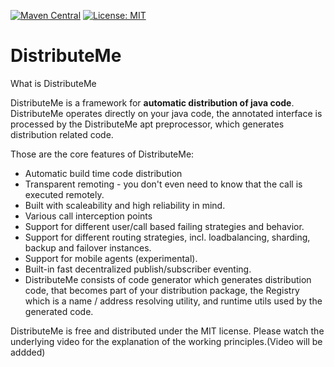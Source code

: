 [![Maven Central](https://maven-badges.herokuapp.com/maven-central/net.anotheria/configureme/badge.svg)](https://maven-badges.herokuapp.com/maven-central/net.anotheria/distributeme)
[![License: MIT](https://img.shields.io/badge/License-MIT-green.svg)](https://opensource.org/licenses/MIT)

DistributeMe
============

What is DistributeMe

DistributeMe is a framework for **automatic distribution of java code**. DistributeMe operates directly on your java code, 
the annotated interface is processed by the DistributeMe apt preprocessor, which generates distribution related code.

Those are the core features of DistributeMe:

* Automatic build time code distribution
* Transparent remoting - you don't even need to know that the call is executed remotely. 
* Built with scaleability and high reliability in mind.
* Various call interception points
* Support for different user/call based failing strategies and behavior.
* Support for different routing strategies, incl. loadbalancing, sharding, backup and failover instances.
* Support for mobile agents (experimental).
* Built-in fast decentralized publish/subscriber eventing. 
* DistributeMe consists of code generator which generates distribution code, that becomes part of your distribution package, the Registry which is a name / address resolving utility, and runtime utils used by the generated code.

DistributeMe is free and distributed under the MIT license.
Please watch the underlying video for the explanation of the working principles.(Video will be addded)



